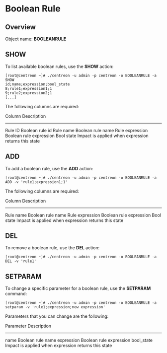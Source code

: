 Boolean Rule
============

Overview
--------

Object name: **BOOLEANRULE**

SHOW
----

To list available boolean rules, use the **SHOW** action:

    [root@centreon ~]# ./centreon -u admin -p centreon -o BOOLEANRULE -a SHOW 
    id;name;expression;bool_state
    8;rule1;expression1;1
    9;rule2;expression2;1
    [...]

The following columns are required:

  Column            Description
  ----------------- ------------------------------------------------------
  Rule ID           Boolean rule id
  Rule name         Boolean rule name
  Rule expression   Boolean rule expression
  Bool state        Impact is applied when expression returns this state

ADD
---

To add a boolean rule, use the **ADD** action:

    [root@centreon ~]# ./centreon -u admin -p centreon -o BOOLEANRULE -a ADD -v 'rule1;expression1;1'

The following columns are required:

  Column            Description
  ----------------- ------------------------------------------------------
  Rule name         Boolean rule name
  Rule expression   Boolean rule expression
  Bool state        Impact is applied when expression returns this state

DEL
---

To remove a boolean rule, use the **DEL** action:

    [root@centreon ~]# ./centreon -u admin -p centreon -o BOOLEANRULE -a DEL -v 'rule1'

SETPARAM
--------

To change a specific parameter for a boolean rule, use the **SETPARAM**
command:

    [root@centreon ~]# ./centreon -u admin -p centreon -o BOOLEANRULE -a setparam -v 'rule1;expression;new expression'

Parameters that you can change are the following:

  Parameter     Description
  ------------- ------------------------------------------------------
  name          Boolean rule name
  expression    Boolean rule expression
  bool\_state   Impact is applied when expression returns this state
